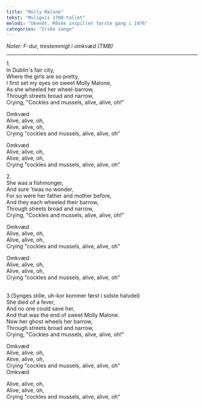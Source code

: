 ```yaml
---
title: "Molly Malone"
tekst: "Muligvis 1700-tallet"
melodi: "Ukendt. Måske inspillet første gang i 1976"
categories: "Irske sange"
---
```

*Noter: F-dur, trestemmigt i omkvæd (TMB)* <br>

***

1\.\
In Dublin's fair city,<br>
Where the girls are so pretty,<br>
I first set my eyes on sweet Molly Malone,<br>
As she wheeled her wheel-barrow,<br>
Through streets broad and narrow,<br>
Crying, "Cockles and mussels, alive, alive, oh!"<br>

Omkvæd<br>
Alive, alive, oh,<br>
Alive, alive, oh,<br>
Crying "cockles and mussels, alive, alive, oh"<br>

Omkvæd<br>
Alive, alive, oh,<br>
Alive, alive, oh,<br>
Crying "cockles and mussels, alive, alive, oh"<br>

2\.\
She was a fishmonger,<br>
And sure 'twas no wonder,<br>
For so were her father and mother before,<br>
And they each wheeled their barrow,<br>
Through streets broad and narrow,<br>
Crying, "Cockles and mussels, alive, alive, oh!"<br>

Omkvæd<br>
Alive, alive, oh,<br>
Alive, alive, oh,<br>
Crying "cockles and mussels, alive, alive, oh"<br>

Omkvæd<br>
Alive, alive, oh,<br>
Alive, alive, oh,<br>
Crying "cockles and mussels, alive, alive, oh"<br>
<br>

3.(Synges stille, uh-kor kommer først i sidste halvdel)<br>
She died of a fever,<br>
And no one could save her,<br>
And that was the end of sweet Molly Malone.<br>
Now her ghost wheels her barrow,<br>
Through streets broad and narrow,<br>
Crying, "Cockles and mussels, alive, alive, oh!"<br>

Omkvæd<br>
Alive, alive, oh,<br>
Alive, alive, oh,<br>
Crying "cockles and mussels, alive, alive, oh"<br>
Omkvæd<br>

Alive, alive, oh,<br>
Alive, alive, oh,<br>
Crying "cockles and mussels, alive, alive, oh"<br>
